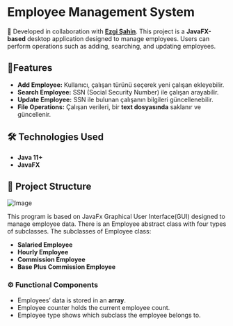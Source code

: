 # Employee Management System  
📌 Developed in collaboration with **[Ezgi Şahin](https://github.com/EzgiSahin5)**.
This project is a **JavaFX-based** desktop application designed to manage employees. Users can perform operations such as adding, searching, and updating employees.
## 🚀Features  
- **Add Employee:** Kullanıcı, çalışan türünü seçerek yeni çalışan ekleyebilir.  
- **Search Employee:** SSN (Social Security Number) ile çalışan arayabilir.  
- **Update Employee:** SSN ile bulunan çalışanın bilgileri güncellenebilir.  
- **File Operations:** Çalışan verileri, bir **text dosyasında** saklanır ve güncellenir.  

## 🛠️ Technologies Used 
- **Java 11+**  
- **JavaFX**  

## 📁 Project Structure  
![Image](https://github.com/user-attachments/assets/eef52884-df3a-4038-add2-a79ac465e4ee)

This program is based on JavaFx Graphical User Interface(GUI) designed to manage employee data. There is an Employee abstract class with four types of subclasses.
The subclasses of Employee class:

- **Salaried Employee**
- **Hourly Employee**
- **Commission Employee**
- **Base Plus Commission Employee**

### ⚙️ Functional Components

- Employees’ data is stored in an **array**. 
- Employee counter holds the current employee count. 
- Employee type shows which subclass the employee belongs to. 
 
